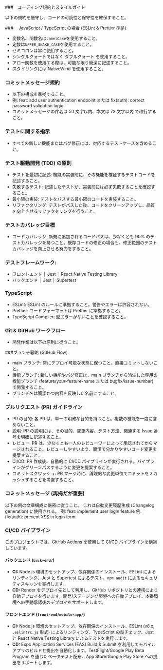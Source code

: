###　コーディング規約とスタイルガイド

以下の規約を厳守し、コードの可読性と保守性を確保すること。

###　 JavaScript / TypeScript の場合 (ESLint & Prettier 準拠)

- 変数名、関数名は`camelCase`を使用すること。
- 定数は`UPPER_SNAKE_CASE`を使用すること。
- セミコロンは常に使用すること。
- シングルクォートではなく ダブルクォート を使用すること。
- アロー関数を使用する際は、可能な限り簡潔に記述すること。
- スタイリングには NativeWind を使用すること。

### コミットメッセージ規約

- 以下の構成を準拠すること。
- 例: feat: add user authentication endpoint または fix(auth): correct password validation logic
- コミットメッセージの件名は 50 文字以内、本文は 72 文字以内 で改行すること。

### テストに関する指示

- すべての新しい機能またはバグ修正には、対応するテストケースを含めること。

### テスト駆動開発 (TDD) の原則

- テストを最初に記述: 機能の実装前に、その機能を検証するテストコードを記述すること。
- 失敗するテスト: 記述したテストが、実装前には必ず失敗することを確認すること。
- 最小限の実装: テストをパスする最小限のコードを実装すること。
- リファクタリング: テストがパスした後、コードをクリーンアップし、品質を向上させるリファクタリングを行うこと。

### テストカバレッジ目標

- コードカバレッジ: 新規に追加されるコードパスは、少なくとも 90% のテストカバレッジを持つこと。既存コードの修正の場合も、修正範囲のテストカバレッジを向上させる努力をすること。

### テストフレームワーク:

- フロントエンド │ Jest │ React Native Testing Library
- バックエンド │ Jest │ Supertest

### TypeScript

- ESLint: ESLint のルールに準拠すること。警告やエラーは許容されない。
- Prettier: コードフォーマットは Prettier に準拠すること。
- TypeScript Compiler: 型エラーがないことを確認すること。

### Git & GitHub ワークフロー

- 開発作業は以下の原則に従うこと。

###ブランチ戦略 (GitHub Flow)

- main ブランチ: 常にデプロイ可能な状態に保つこと。直接コミットしないこと。
- 機能ブランチ: 新しい機能やバグ修正は、main ブランチから派生した専用の機能ブランチ (feature/your-feature-name または bugfix/issue-number) で開発すること。
- ブランチ名は簡潔かつ内容を反映した名前にすること。

### プルリクエスト (PR) ガイドライン

- PR の目的: 各 PR は、単一の明確な目的を持つこと。複数の機能を一度に含めないこと。
- 説明: PR の説明には、その目的、変更内容、テスト方法、関連する Issue 番号を明確に記述すること。
- レビュー: PR は、少なくとも一人のレビューワーによって承認されてからマージされること。レビューしやすいよう、簡潔で分かりやすいコード変更を提案すること。
- CI/CD: PR 作成後、自動的に CI/CD パイプラインが実行される。パイプラインがグリーンパスするように変更を提案すること。
- コミットスクワッシュ: PR マージ時に、論理的な変更単位でコミットをスカッシュすることを考慮すること。

### コミットメッセージ (再掲だが重要)

以下の例の文章構成に厳密に従うこと。
これは自動変更履歴生成 (Changelog generation) に使用される。
例: feat: implement user login feature
例: fix(auth): prevent XSS in login form

### CI/CD パイプライン

このプロジェクトでは、GitHub Actions を使用して CI/CD パイプラインを構築しています。

#### バックエンド (`back-end/`)
- **CI:** Node.js 環境のセットアップ、依存関係のインストール、ESLint によるリンティング、Jest と Supertest によるテスト、`npm audit` によるセキュリティスキャンを実行します。
- **CD:** Render をデプロイ先として利用し、GitHub リポジトリとの連携により自動デプロイを行います。開発/ステージング環境への自動デプロイ、本番環境への手動承認後のデプロイをサポートします。

#### フロントエンド (`front-end/mobile-app/`)
- **CI:** Node.js 環境のセットアップ、依存関係のインストール、ESLint (v8.x, `.eslintrc.js` 形式) によるリンティング、TypeScript の型チェック、Jest と React Native Testing Library によるテストを実行します。
- **CD:** Expo Application Services (EAS) Build & Submit を利用してモバイルアプリのビルドと提出を自動化します。TestFlight/Google Play Beta Program を通じたベータテスト配布、App Store/Google Play Store への提出をサポートします。
